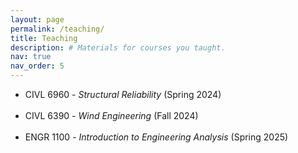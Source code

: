 ```yaml
---
layout: page
permalink: /teaching/
title: Teaching
description: # Materials for courses you taught.
nav: true
nav_order: 5
---
```


- CIVL 6960 - *Structural Reliability* (Spring 2024)  
  <br>
- CIVL 6390 - *Wind Engineering* (Fall 2024)  
  <br>
- ENGR 1100 - *Introduction to Engineering Analysis* (Spring 2025)

<!-- For now, this page is assumed to be a static description of your courses. You can convert it to a collection similar to `_projects/` so that you can have a dedicated page for each course.

Organize your courses by years, topics, or universities, however you like! -->
